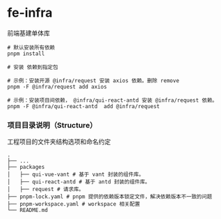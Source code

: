 # fe-infra
前端基建单体库

```shell
# 默认安装所有依赖
pnpm install

# 安装 依赖到指定包

# 示例：安装开源 @infra/request 安装 axios 依赖。删除 remove
pnpm -F @infra/request add axios 

# 示例：安装项目间依赖， @infra/qui-react-antd 安装 @infra/request 依赖。
pnpm -F @infra/qui-react-antd  add @infra/request   

```

### 项目目录说明（Structure）

工程项目的文件夹结构选项和命名约定

```shell
.
├── ...
├── packages
│   ├── qui-vue-vant # 基于 vant 封装的组件库。
│   ├── qui-react-antd # 基于 antd 封装的组件库。
│   ├── request # 请求库。
├── pnpm-lock.yaml # pnpm 提供的依赖版本锁定文件，解决依赖版本不一致的问题
├── pnpm-workspace.yaml # workspace 相关配置
└── README.md
```
